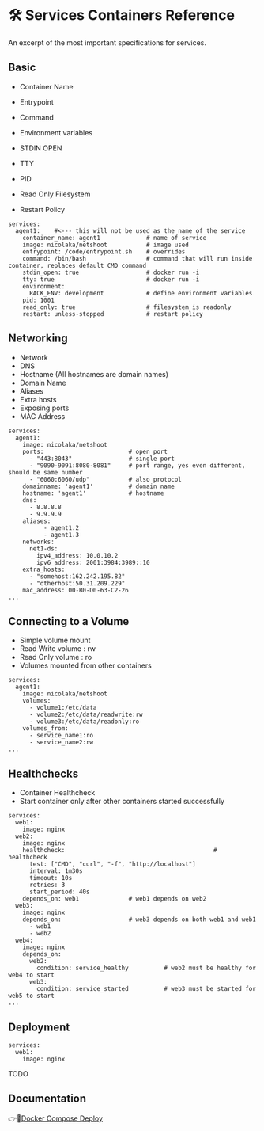 #  :hammer_and_wrench: Services Containers Reference


An excerpt of the most important specifications for services.


## Basic

* Container Name
* Entrypoint
* Command
* Environment variables

* STDIN OPEN
* TTY 
* PID
* Read Only Filesystem
* Restart Policy

```
services:
  agent1:    #<--- this will not be used as the name of the service                                
    container_name: agent1             # name of service
    image: nicolaka/netshoot           # image used
    entrypoint: /code/entrypoint.sh    # overrides 
    command: /bin/bash                 # command that will run inside container, replaces default CMD command
    stdin_open: true                   # docker run -i
    tty: true                          # docker run -i
    environment:
      RACK_ENV: development            # define environment variables
    pid: 1001
    read_only: true                    # filesystem is readonly
    restart: unless-stopped            # restart policy
```


## Networking

* Network
* DNS
* Hostname  (All hostnames are domain names)
* Domain Name
* Aliases 
* Extra hosts    
* Exposing ports
* MAC Address

```
services:
  agent1:                       
    image: nicolaka/netshoot
    ports:                        # open port
      - "443:8043"                # single port
      - "9090-9091:8080-8081"     # port range, yes even different, should be same number
      - "6060:6060/udp"           # also protocol 
    domainname: 'agent1'          # domain name
    hostname: 'agent1'            # hostname        
    dns:
      - 8.8.8.8
      - 9.9.9.9
    aliases:
          - agent1.2
          - agent1.3           
    networks:                
      net1-ds:
        ipv4_address: 10.0.10.2
        ipv6_address: 2001:3984:3989::10
    extra_hosts:
      - "somehost:162.242.195.82"
      - "otherhost:50.31.209.229"
    mac_address: 00-B0-D0-63-C2-26 
...
```

## Connecting to a Volume

* Simple volume mount
* Read Write volume : rw
* Read Only  volume : ro
* Volumes mounted from other containers

```
services:
  agent1:                       
    image: nicolaka/netshoot           
    volumes:
      - volume1:/etc/data
      - volume2:/etc/data/readwrite:rw     
      - volume3:/etc/data/readonly:ro
    volumes_from:
      - service_name1:ro
      - service_name2:rw
...
```

## Healthchecks

* Container Healthcheck
* Start container only after other containers started successfully

```
services:
  web1:                       
    image: nginx
  web2:                       
    image: nginx
    healthcheck:                                          # healthcheck 
      test: ["CMD", "curl", "-f", "http://localhost"]
      interval: 1m30s
      timeout: 10s
      retries: 3
      start_period: 40s
    depends_on: web1              # web1 depends on web2
  web3:                       
    image: nginx
    depends_on:                   # web3 depends on both web1 and web1
      - web1
      - web2
  web4:
    image: nginx
    depends_on:
      web2:
        condition: service_healthy          # web2 must be healthy for web4 to start
      web3:
        condition: service_started          # web3 must be started for web5 to start   
...
```

## Deployment

```
services:
  web1:                       
    image: nginx
```
TODO



## Documentation

:point_right::link:[Docker Compose Deploy](https://docs.docker.com/compose/compose-file/deploy/)